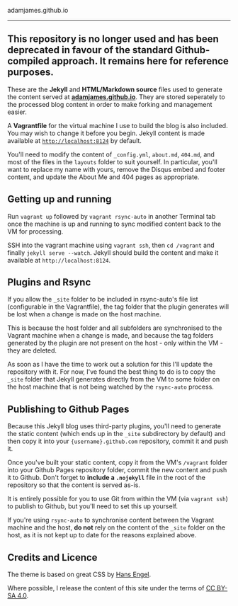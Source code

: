 adamjames.github.io


--------------------
This repository is no longer used and has been deprecated in favour of the standard Github-compiled approach. It remains here for reference purposes.
--------------------


These are the **Jekyll** and **HTML/Markdown source** files used to generate the content served at <a href='http://adamjames.github.io'>**adamjames.github.io**</a>. They are stored seperately to the processed blog content in order to make forking and management easier.

A **Vagrantfile** for the virtual machine I use to build the blog is also included. You may wish to change it before you begin. Jekyll content is made available at <a href="http://localhost:8124">`http://localhost:8124`</a> by default. 

You'll need to modify the content of `_config.yml`, `about.md`, `404.md`, and most of the files in the `layouts` folder to suit yourself. In particular, you'll want to replace my name with yours, remove the Disqus embed and footer content, and update the About Me and 404 pages as appropriate.

Getting up and running
----------------------

Run `vagrant up` followed by `vagrant rsync-auto` in another Terminal tab once the machine is up and running to sync modified content back to the VM for processing.

SSH into the vagrant machine using `vagrant ssh`, then `cd /vagrant` and finally `jekyll serve --watch`. Jekyll should build the content and make it available at `http://localhost:8124`.

Plugins and Rsync
-----------------

If you allow the `_site` folder to be included in rsync-auto's file list (configurable in the Vagrantfile), the tag folder that the plugin generates will be lost when a change is made on the host machine. 

This is because the host folder and all subfolders are synchronised to the Vagrant machine when a change is made, and because the tag folders generated by the plugin are not present on the host - only within the VM - they are deleted. 

As soon as I have the time to work out a solution for this I'll update the repository with it. For now, I've found the best thing to do is to copy the `_site` folder that Jekyll generates directly from the VM to some folder on the host machine that is not being watched by the `rsync-auto` process. 


Publishing to Github Pages
--------------------------

Because this Jekyll blog uses third-party plugins, you'll need to generate the static content (which ends up in the `_site` subdirectory by default) and then copy it into your `{username}.github.com` repository, commit it and push it.

Once you've built your static content, copy it from the VM's `/vagrant` folder into your Github Pages repository folder, commit the new content and push it to Github. Don't forget to **include a `.nojekyll`** file in the root of the repository so that the content is served as-is.

It is entirely possible for you to use Git from within the VM (via `vagrant ssh`) to publish to Github, but you'll need to set this up yourself.

If you're using `rsync-auto` to synchronise content between the Vagrant machine and the host, **do not** rely on the content of the `_site` folder on the host, as it is not kept up to date for the reasons explained above.

Credits and Licence
-------------------

The theme is based on great CSS by <a href='https://github.com/hans/hans.github.com'>Hans Engel</a>. 

Where possible, I release the content of this site under the terms of <a rel="license" href="http://creativecommons.org/licenses/by-sa/4.0/">CC BY-SA 4.0</a>.
